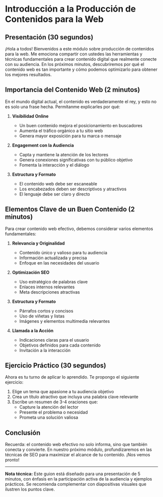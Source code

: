 # Introducción a la Producción de Contenidos para la Web

## Presentación (30 segundos)

¡Hola a todos! Bienvenidos a este módulo sobre producción de contenidos para la web. Me emociona compartir con ustedes las herramientas y técnicas fundamentales para crear contenido digital que realmente conecte con su audiencia. En los próximos minutos, descubriremos por qué el contenido web es tan importante y cómo podemos optimizarlo para obtener los mejores resultados.

## Importancia del Contenido Web (2 minutos)

En el mundo digital actual, el contenido es verdaderamente el rey, y esto no es solo una frase hecha. Permítanme explicarles por qué:

1. **Visibilidad Online**
   - Un buen contenido mejora el posicionamiento en buscadores
   - Aumenta el tráfico orgánico a tu sitio web
   - Genera mayor exposición para tu marca o mensaje

2. **Engagement con la Audiencia**
   - Capta y mantiene la atención de los lectores
   - Genera conexiones significativas con tu público objetivo
   - Fomenta la interacción y el diálogo

3. **Estructura y Formato**
   - El contenido web debe ser escaneable
   - Los encabezados deben ser descriptivos y atractivos
   - El lenguaje debe ser claro y directo

## Elementos Clave de un Buen Contenido (2 minutos)

Para crear contenido web efectivo, debemos considerar varios elementos fundamentales:

1. **Relevancia y Originalidad**
   - Contenido único y valioso para tu audiencia
   - Información actualizada y precisa
   - Enfoque en las necesidades del usuario

2. **Optimización SEO**
   - Uso estratégico de palabras clave
   - Enlaces internos relevantes
   - Meta descripciones atractivas

3. **Estructura y Formato**
   - Párrafos cortos y concisos
   - Uso de viñetas y listas
   - Imágenes y elementos multimedia relevantes

4. **Llamada a la Acción**
   - Indicaciones claras para el usuario
   - Objetivos definidos para cada contenido
   - Invitación a la interacción

## Ejercicio Práctico (30 segundos)

Ahora es tu turno de aplicar lo aprendido. Te propongo el siguiente ejercicio:

1. Elige un tema que apasione a tu audiencia objetivo
2. Crea un título atractivo que incluya una palabra clave relevante
3. Escribe un resumen de 3-4 oraciones que:
   - Capture la atención del lector
   - Presente el problema o necesidad
   - Prometa una solución valiosa

## Conclusión

Recuerda: el contenido web efectivo no solo informa, sino que también conecta y convierte. En nuestro próximo módulo, profundizaremos en las técnicas de SEO para maximizar el alcance de tu contenido. ¡Nos vemos pronto!

---

**Nota técnica:** Este guion está diseñado para una presentación de 5 minutos, con énfasis en la participación activa de la audiencia y ejemplos prácticos. Se recomienda complementar con diapositivas visuales que ilustren los puntos clave.